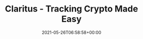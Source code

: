 ---
date: 2021-05-26T06:58:58+00:00
styleSource: scss/crypto-lp.scss
sitemapExclude: true

url: /lp/crypto-tracking
type: lp
layout: crypto-tracking
content_class: landing-page home home-crypto

title: Claritus - Tracking Crypto Made Easy
heroTitle: Tracking <span class="is-green">Crypto</span> Made Easy
Description: It’s never been easier to track your Crypto. With Claritus you can track all your currencies, assets and investments in one place.
thumbnail: /images/section-hero-crypto.png
heroText: It’s never been easier to track your Crypto. With Claritus you can track all your currencies, assets and investments in one place.
heroImg: /images/section-hero-crypto.png

section1Title: Automated Tracking
section1Text: With real time data from all major wallets and exchanges, it’s never been easier to automatically keep track of your crypto assets.
section1Img: /images/section-1-crypto.png
section1ImgLazy: /images/section-1-crypto-min.png

section2Title: Manual Coin Tracking
section2Text: With more than 6,000 cryptocurrencies you can manually track your returns for one or all of your coins under one roof.
section2Img: /images/section-2-crypto.png
section2ImgLazy: /images/section-2-crypto-min.png

section3Title: Nurture and Grow
section3Text: Increase your wealth by uploading your investment history and measuring your portfolio's performance over time easily and accurately.
section3Img: /images/section-3-crypto.png
section3ImgLazy: /images/section-3-crypto-min.png

section4Title: All in One Place
section4Text: Aggregate the same coin in multiple locations in a single crypto portfolio so that you can clearly see your diversification, crypto returns and more.
section4Img: /images/section-4-crypto.png
section4ImgLazy: /images/section-4-crypto-min.png

section5Title: Latest Blog Posts

section6Title: Clear & Concise
section6Text: At Claritus, we believe that you should have a clear, and understandable view of your assets and investments - without requiring a Master’s degree in Finance!
section6Img: /images/clear-concise-crypto.svg
section6ImgLazy: /images/clear-concise-crypto-min.png

section7Title: What our early adopters are saying about us...
testimonials:
    - title: fantastic! The app is really well designed, loads very fast and I really appreciate the subtle details that have been included. I'm very happy to have found it.
      author: Richard F.
    - title: I really like using Claritus to keep track of all my assets and liabilities.
      author: Andress T.
    - title: I'm really excited to switch to Claritus as my primary tool and replace my old spreadsheet.
      author: Mike M.

section8Title: Privacy and Security Guaranteed
section8Text: We know your privacy and security are of the utmost importance to you, which is why we are committed to the highest standards of data security and encryption. With Claritus, you know your data is <span class="is-underline">for your eyes only</span>.
section8Img: /images/section-5.jpg
section8ImgLazy: /images/section-5-min.jpg
---